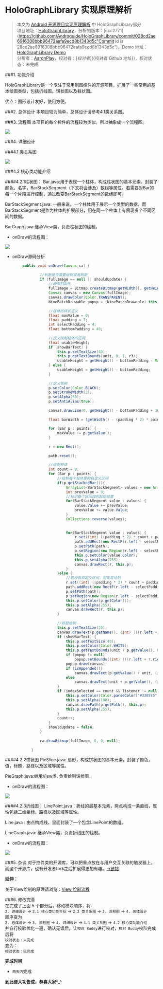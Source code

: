 HoloGraphLibrary 实现原理解析
====================================
> 本文为 [Android 开源项目实现原理解析](https://github.com/android-cn/android-open-project-analysis) 中 HoloGraphLibrary部分  
> 项目地址：[HoloGraphLibrary](https://github.com/Androguide/HoloGraphLibrary)，分析的版本：[ccc2771](https://github.com/Androguide/HoloGraphLibrary/commit/028cd2ae6916308bbb96472aafa9ecd8b1343d5c"Commit id is 28cd2ae6916308bbb96472aafa9ecd8b1343d5c")，Demo 地址：[HoloGraphLibrary Demo](https://github.com/android-cn/android-open-project-demo/tree/master/holo-graph-library-demo)    
> 分析者：[AaronPlay](https://github.com/AaronPlay)，校对者：[${校对者}](${校对者 Github 地址})，校对状态：未完成   


###1. 功能介绍  
 
HoloGraphLibrary是一个专注于常用制图控件的开源项目，扩展了一些常用的基本绘图类型，包括折线图，饼状图以及柱状图。

优点：图形设计友好，使用方便。

###2. 总体设计
本项目较为简单，总体设计请参考4.1类关系图。 

###3. 流程图
本项目的每个控件的流程较为类似，所以抽象成一个流程图。

![](image/holographflow.png)

###4. 详细设计

###4.1 类关系图
 
![](image/uml.png)


###4.2 核心类功能介绍
 
####4.2.1柱状图：
Bar.java:用于表现一个柱体，构成柱状图的基本元素。封装了颜色，名字，BarStackSegment（下文将会涉及）数组等属性。若需要对Bar的每一个片段进行控制，通过改变BarStackSegment的数组即可。

BarStackSegment.java:  一般来说，一个柱体用于展示一个类型的数据，而BarStackSegment是作为柱体的扩展部分，用在同一个柱体上有展现多个不同区间的数据。

BarGraph.java:继承View类，负责柱状图的绘制。

- onDraw的流程图：

![](image/bargraphflow.png)

- onDraw源码分析
```java
        public void onDraw(Canvas ca) {
        
                //判断是否需要绘制或者刷新
                if (fullImage == null || shouldUpdate) {
                    //画布初始化
                    fullImage = Bitmap.createBitmap(getWidth(), getHeight(), Config.ARGB_8888);
                    Canvas canvas = new Canvas(fullImage);
                    canvas.drawColor(Color.TRANSPARENT);
                    NinePatchDrawable popup = (NinePatchDrawable) this.getResources().getDrawable(R.drawable.popup_black);
        
                    //柱体的样式定义
                    float maxValue = 0;
                    float padding = 7;
                    int selectPadding = 4;
                    float bottomPadding = 40;
        
                    //定义绘制柱体的区间
                    float usableHeight;
                    if (showBarText) {
                        this.p.setTextSize(40);
                        this.p.getTextBounds(unit, 0, 1, r3);
                        usableHeight = getHeight() - bottomPadding - Math.abs(r3.top - r3.bottom) - 26;
                    } else {
                        usableHeight = getHeight() - bottomPadding;
                    }
        
                    //定义笔刷
                    p.setColor(Color.BLACK);
                    p.setStrokeWidth(2);
                    p.setAlpha(50);
                    p.setAntiAlias(true);
        
                    canvas.drawLine(0, getHeight() - bottomPadding + 10, getWidth(), getHeight() - bottomPadding + 10, p);
        
                    float barWidth = (getWidth() - (padding * 2) * points.size()) / points.size();
        
                    for (Bar p : points) {
                        maxValue += p.getValue();
                    }
        
                    r = new Rect();
        
                    path.reset();
        
                    //绘制柱体
                    int count = 0;
                    for (Bar p : points) {
                        //绘制每个柱体里的自定义区间
                        if(p.getStackedBar()){
                            ArrayList<BarStackSegment> values = new ArrayList<BarStackSegment>(p.getStackedValues());
                            int prevValue = 0;
                            //标记每个区间段的起始位置
                            for(BarStackSegment value : values) {
                                value.Value += prevValue;
                                prevValue += value.Value;
                            }
                            Collections.reverse(values);
        
        
                            for(BarStackSegment value : values) {
                                r.set((int) ((padding * 2) * count + padding + barWidth * count), (int) ((getHeight() - bottomPadding - (usableHeight * (value.Value / maxValue)))), (int) ((padding * 2) * count + padding + barWidth * (count + 1)), (int) ((getHeight() - bottomPadding)));
                                path.addRect(new RectF(r.left - selectPadding, r.top - selectPadding, r.right + selectPadding, r.bottom + selectPadding), Path.Direction.CW);
                                p.setPath(path);
                                p.setRegion(new Region(r.left - selectPadding, r.top - selectPadding, r.right + selectPadding, r.bottom + selectPadding));
                                this.p.setColor(value.Color);
                                this.p.setAlpha(255);
                                canvas.drawRect(r, this.p);
                            }
                        }else {
                            //若没有自定义区间，则正常绘制
                            r.set((int) ((padding * 2) * count + padding + barWidth * count), (int) (getHeight() - bottomPadding - (usableHeight * (p.getValue() / maxValue))), (int) ((padding * 2) * count + padding + barWidth * (count + 1)), (int) (getHeight() - bottomPadding));
                            path.addRect(new RectF(r.left - selectPadding, r.top - selectPadding, r.right + selectPadding, r.bottom + selectPadding), Path.Direction.CW);
                            p.setPath(path);
                            p.setRegion(new Region(r.left - selectPadding, r.top - selectPadding, r.right + selectPadding, r.bottom + selectPadding));
                            this.p.setColor(p.getColor());
                            this.p.setAlpha(255);
                            canvas.drawRect(r, this.p);
                        }
        
                        //标题绘制
                        this.p.setTextSize(20);
                        canvas.drawText(p.getName(), (int) (((r.left + r.right) / 2) - (this.p.measureText(p.getName()) / 2)), getHeight() - 5, this.p);
                        if (showBarText) {
                            this.p.setTextSize(40);
                            this.p.setColor(Color.WHITE);
                            this.p.getTextBounds(unit + p.getValue(), 0, 1, r2);
                            if (popup != null)
                                popup.setBounds((int) (((r.left + r.right) / 2) - (this.p.measureText(unit + p.getValue()) / 2)) - 14, r.top + (r2.top - r2.bottom) - 26, (int) (((r.left + r.right) / 2) + (this.p.measureText(unit + p.getValue()) / 2)) + 14, r.top);
                            popup.draw(canvas);
                            if (isAppended())
                                canvas.drawText(p.getValue() + unit, (int) (((r.left + r.right) / 2) - (this.p.measureText(unit + p.getValue()) / 2)), r.top - 20, this.p);
                            else
                                canvas.drawText(unit + p.getValue(), (int) (((r.left + r.right) / 2) - (this.p.measureText(unit + p.getValue()) / 2)), r.top - 20, this.p);
                        }
                        if (indexSelected == count && listener != null) {
                            this.p.setColor(Color.parseColor("#33B5E5"));
                            this.p.setAlpha(100);
                            canvas.drawPath(p.getPath(), this.p);
                            this.p.setAlpha(255);
                        }
                        count++;
                    }
                    shouldUpdate = false;
                }
        
                ca.drawBitmap(fullImage, 0, 0, null);
        
            }    
```

####4.2.2饼状图
PieSlice.java: 扇形，构成饼状图的基本元素。封装了颜色，值，标题，路径以及区域等属性。

PieGraph.java:继承View类, 负责绘制饼状图。

- onDraw的流程图：

![](image/piegraphflow.png)

####4.2.3折线图：
LinePoint.java：折线的最基本元素，两点构成一条直线，属性包括二维坐标，路径以及区域等属性。

Line.java : 由点构成线，里面封装了一个包含LinePoint的数组。

LineGraph.java: 继承View类，负责折线图的绘制。

- onDraw的流程图：

![](image/linegraphflow.png)



###5. 杂谈
对于控件类的开源库，可以把重点放在与用户交互关联的触发器上。而这个开源库，也有开发者fork之后扩展得更加有趣。[->链接](https://bitbucket.org/danielnadeau/holographlibrary)

**延伸：**

关于View绘制的原理请浏览：[View 绘制流程](../tech/viewdrawflow.md)


###6. 修改完善  
在完成了上面 5 个部分后，移动模块顺序，将  
`2. 详细设计` -> `2.1 核心类功能介绍` -> `2.2 类关系图` -> `3. 流程图` -> `4. 总体设计`  
顺序变为  
`2. 总体设计` -> `3. 流程图` -> `4. 详细设计` -> `4.1 类关系图` -> `4.2 核心类功能介绍`  
并自行校验优化一遍，确认无误后，让`校对 Buddy`进行校对，`校对 Buddy`校队完成后将  
`校对状态：未完成`  
变为：  
`校对状态：已完成`  

**完成时间**  
- `两天内`完成  

**到此便大功告成，恭喜大家^_^**  
